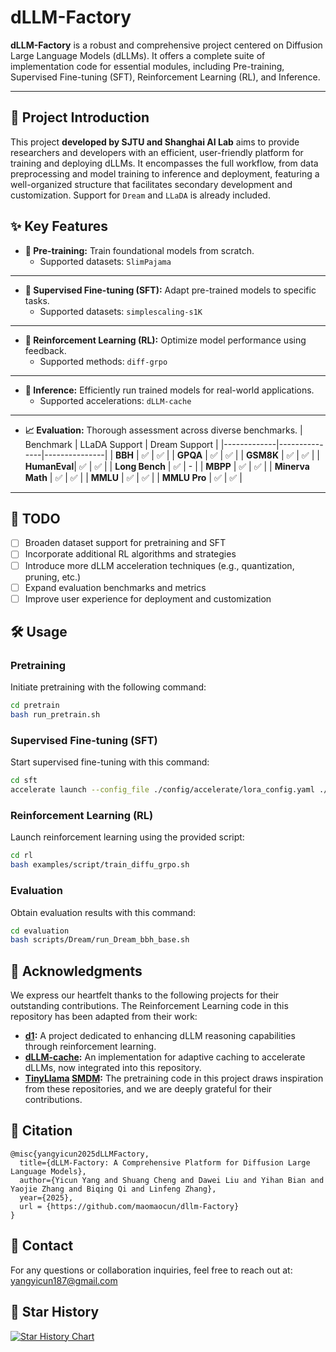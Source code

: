 # dLLM-Factory

**dLLM-Factory** is a robust and comprehensive project centered on Diffusion Large Language Models (dLLMs). It offers a complete suite of implementation code for essential modules, including Pre-training, Supervised Fine-tuning (SFT), Reinforcement Learning (RL), and Inference.

---

## 📖 Project Introduction

This project **developed by SJTU and Shanghai AI Lab** aims to provide researchers and developers with an efficient, user-friendly platform for training and deploying dLLMs. It encompasses the full workflow, from data preprocessing and model training to inference and deployment, featuring a well-organized structure that facilitates secondary development and customization. Support for `Dream` and `LLaDA` is already included.

## ✨ Key Features

- **🧠 Pre-training:** Train foundational models from scratch.
  - Supported datasets: `SlimPajama`

***

- **🔧 Supervised Fine-tuning (SFT):** Adapt pre-trained models to specific tasks.
  - Supported datasets: `simplescaling-s1K`

***

- **🤖 Reinforcement Learning (RL):** Optimize model performance using feedback.
  - Supported methods: `diff-grpo`

***

- **🚀 Inference:** Efficiently run trained models for real-world applications.
  - Supported accelerations: `dLLM-cache`

***

- **📈 Evaluation:** Thorough assessment across diverse benchmarks.
  | Benchmark   | LLaDA Support | Dream Support |
  |-------------|---------------|---------------|
  | **BBH**     | ✅            | ✅            |
  | **GPQA**    | ✅            | ✅            |
  | **GSM8K**   | ✅            | ✅            |
  | **HumanEval**| ✅            | ✅            |
  | **Long Bench** | ✅          | -             |
  | **MBPP**    | ✅            | ✅            |
  | **Minerva Math** | ✅         | ✅            |
  | **MMLU**    | ✅            | ✅            |
  | **MMLU Pro** | ✅            | ✅            |

***

## 📝 TODO

- [ ] Broaden dataset support for pretraining and SFT
- [ ] Incorporate additional RL algorithms and strategies
- [ ] Introduce more dLLM acceleration techniques (e.g., quantization, pruning, etc.)
- [ ] Expand evaluation benchmarks and metrics
- [ ] Improve user experience for deployment and customization

## 🛠️ Usage

### Pretraining

Initiate pretraining with the following command:

```sh
cd pretrain
bash run_pretrain.sh
```

### Supervised Fine-tuning (SFT)

Start supervised fine-tuning with this command:

```sh
cd sft
accelerate launch --config_file ./config/accelerate/lora_config.yaml ./sft.py
```

### Reinforcement Learning (RL)

Launch reinforcement learning using the provided script:

```sh
cd rl
bash examples/script/train_diffu_grpo.sh
```

### Evaluation

Obtain evaluation results with this command:

```sh
cd evaluation
bash scripts/Dream/run_Dream_bbh_base.sh
```

## 🙏 Acknowledgments

We express our heartfelt thanks to the following projects for their outstanding contributions. The Reinforcement Learning code in this repository has been adapted from their work:

- **[d1](https://github.com/dllm-reasoning/d1):** A project dedicated to enhancing dLLM reasoning capabilities through reinforcement learning.
- **[dLLM-cache](https://github.com/maomaocun/dllm-cache):** An implementation for adaptive caching to accelerate dLLMs, now integrated into this repository.
- **[TinyLlama](https://github.com/jzhang38/TinyLlama) [SMDM](https://github.com/ML-GSAI/SMDM):** The pretraining code in this project draws inspiration from these repositories, and we are deeply grateful for their contributions.

## 📖 Citation

```
@misc{yangyicun2025dLLMFactory,
  title={dLLM-Factory: A Comprehensive Platform for Diffusion Large Language Models},
  author={Yicun Yang and Shuang Cheng and Dawei Liu and Yihan Bian and Yaojie Zhang and Biqing Qi and Linfeng Zhang},
  year={2025},
  url = {https://github.com/maomaocun/dllm-Factory}
}
```

## 📧 Contact

For any questions or collaboration inquiries, feel free to reach out at: [yangyicun187@gmail.com](mailto:yangyicun187@gmail.com)

## :star2: Star History
[![Star History Chart](https://api.star-history.com/svg?repos=maomaocun/dLLM-Factory&type=Timeline)](https://www.star-history.com/#maomaocun/dLLM-Factorye&Timeline)

